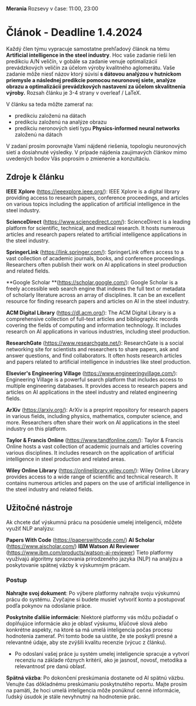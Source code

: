 **Merania**
Rozsevy v čase: 11:00, 23:00

# Článok - Deadline 1.4.2024

Každý člen týmu vypracuje samostatne prehľadový článok na tému **Artificial intelligence in the steel industry**. Hoc vaše zadanie rieši len predikciu A/N veličín, v gobále sa zadanie venuje optimalizácií prevádzkových veličín za účelom výroby kvalitného aglomerátu. Vaše zadanie môže niesť názov ktorý súvisí **s dátovou analýzou v hutnickom priemysle a následnej predikcie pomocou neuronovej siete, analýze obrazu a optimalizácií prevádzkových nastavení za účelom skvalitnenia výroby.** Rozsah článku je 3-4 strany v overleaf / LaTeX. 

V článku sa teda môžte zamerať na:
- predikciu založenú na dátach
- predikciu založenú na analýze obrazu
- predikciu neronových sietí typu **Physics-informed neural networks** založenú na dátach

V zadaní prosím porovnajte Vami nájdené riešenia, topologiu neuronových sietí a dosiahnuté výsledky. V prípade nájdenia zaujimavých článkov mimo uvedených bodov Vás poprosím o zmienenie a konzultáciu. 

## Zdroje k článku
**IEEE Xplore** (https://ieeexplore.ieee.org/): IEEE Xplore is a digital library providing access to research papers, conference proceedings, and articles on various topics including the application of artificial intelligence in the steel industry.

**ScienceDirect** (https://www.sciencedirect.com/): ScienceDirect is a leading platform for scientific, technical, and medical research. It hosts numerous articles and research papers related to artificial intelligence applications in the steel industry.

**SpringerLink** (https://link.springer.com/): SpringerLink offers access to a vast collection of academic journals, books, and conference proceedings. Researchers often publish their work on AI applications in steel production and related fields.

**Google Scholar **(https://scholar.google.com/): Google Scholar is a freely accessible web search engine that indexes the full text or metadata of scholarly literature across an array of disciplines. It can be an excellent resource for finding research papers and articles on AI in the steel industry.

**ACM Digital Library** (https://dl.acm.org/): The ACM Digital Library is a comprehensive collection of full-text articles and bibliographic records covering the fields of computing and information technology. It includes research on AI applications in various industries, including steel production.

**ResearchGate** (https://www.researchgate.net/): ResearchGate is a social networking site for scientists and researchers to share papers, ask and answer questions, and find collaborators. It often hosts research articles and papers related to artificial intelligence in industries like steel production.

**Elsevier's Engineering Village** (https://www.engineeringvillage.com/): Engineering Village is a powerful search platform that includes access to multiple engineering databases. It provides access to research papers and articles on AI applications in the steel industry and related engineering fields.

**ArXiv** (https://arxiv.org/): ArXiv is a preprint repository for research papers in various fields, including physics, mathematics, computer science, and more. Researchers often share their work on AI applications in the steel industry on this platform.

**Taylor & Francis Online** (https://www.tandfonline.com/): Taylor & Francis Online hosts a vast collection of academic journals and articles covering various disciplines. It includes research on the application of artificial intelligence in steel production and related areas.

**Wiley Online Library** (https://onlinelibrary.wiley.com/): Wiley Online Library provides access to a wide range of scientific and technical research. It contains numerous articles and papers on the use of artificial intelligence in the steel industry and related fields.

## Užitočné nástroje

Ak chcete dať výskumnú prácu na posúdenie umelej inteligencii, môžete využiť NLP analýzu:

**Papers With Code** (https://paperswithcode.com/)
**AI Scholar** (https://www.aischolar.com/)
**IBM Watson AI Reviewer** (https://www.ibm.com/products/watson-ai-reviewer)
Tieto platformy využívajú algoritmy spracovania prirodzeného jazyka (NLP) na analýzu a poskytovanie spätnej väzby k výskumným prácam.

### Postup

**Nahrajte svoj dokument**: Po výbere platformy nahrajte svoju výskumnú prácu do systému. Zvyčajne si budete musieť vytvoriť konto a postupovať podľa pokynov na odoslanie práce.

**Poskytnite ďalšie informácie**: Niektoré platformy vás môžu požiadať o doplňujúce informácie ako je oblasť výskumu, kľúčové slová alebo konkrétne aspekty, na ktoré sa má umelá inteligencia počas procesu hodnotenia zamerať. Pri tomto bode  sa uistite, že ste poskytli presné a relevantné údaje, aby ste zvýšili kvalitu recenzie (výcuc z článku).

* Po odoslaní vašej práce ju systém umelej inteligencie spracuje a vytvorí recenziu na základe rôznych kritérií, ako je jasnosť, novosť, metodika a relevantnosť pre danú oblasť.

**Spätná väzba**: Po dokončení preskúmania dostanete od AI spätnú väzbu. Venujte čas dôkladnému preskúmaniu poskytnutého reportu. Majte prosím na pamäti, že hoci umelá inteligencia môže ponúknuť cenné informácie, ľudský úsudok je stále nevyhnutný na hodnotenie prác.
